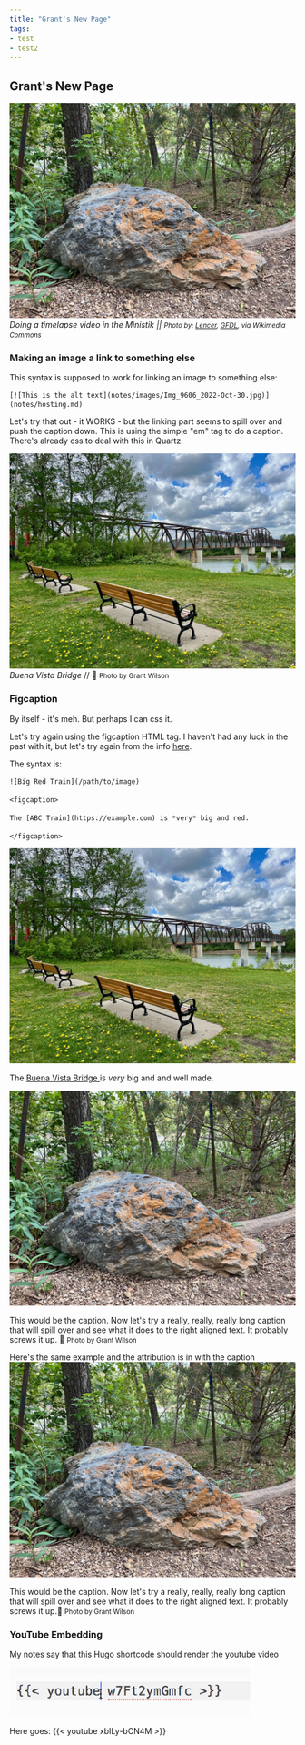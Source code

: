 ```yaml
---
title: "Grant's New Page"
tags: 
- test
- test2
---
```

## Grant's New Page
![This is the alt text for the image](notes/images/IMG_0720.jpg "This is a cool rock I saw during yesterday's stroll near Buena Vista Park in Edmonton")*Doing a timelapse video in the Ministik || <small>Photo by: <a href="https://commons.wikimedia.org/wiki/File:Shikoku-Pilgerweg_Karte.png">Lencer</a>, <a href="http://www.gnu.org/copyleft/fdl.html">GFDL</a>, via Wikimedia Commons</small>*


### Making an image a link to something else
This syntax is supposed to work for linking an image to something else:

```
[![This is the alt text](notes/images/Img_9606_2022-Oct-30.jpg)](notes/hosting.md)
```

Let's try that out - it WORKS - but the linking part seems to spill over and push the caption down.
This is using the simple "em" tag to do a caption. There's already css to deal with this in Quartz.

[![Buena Vista Bridge](notes/images/IMG_0709.jpeg)](https://google.ca)
*Buena Vista Bridge* // 📸 <small>Photo by Grant Wilson</small>


### Figcaption 
By itself - it's meh. But perhaps I can css it.

Let's try again using the figcaption HTML tag. I haven't had any luck in the past with it, but let's try again from the info [here](https://thesynack.com/posts/markdown-captions/).

The syntax is:

```
![Big Red Train](/path/to/image)

<figcaption>

The [ABC Train](https://example.com) is *very* big and red.

</figcaption>
```

![Buena Vista Bridge](notes/images/IMG_0709.jpeg)
<figcaption>

The [Buena Vista Bridge ](https://google.ca) is *very* big and and well made.

</figcaption>

![This would be the alt text](notes/images/IMG_0720.jpg)
<p class="captionbox"> <span class="alignleft">This would be the caption. Now let's try a really, really, really long caption that will spill over and see what it does to the right aligned text. It probably screws it up.</span> <span class="alignright">📸 <small>Photo by Grant Wilson</small></span> </p>

Here's the same example and the attribution is in with the caption
![This would be the alt text](notes/images/IMG_0720.jpg)
<p class="captionbox"> <span class="alignleft">This would be the caption. Now let's try a really, really, really long caption that will spill over and see what it does to the right aligned text. It probably screws it up.📸 <small>Photo by Grant Wilson</small></span> 

### YouTube Embedding
My notes say that this Hugo shortcode should render the youtube video

![](notes/images/Shortcodes___Hugo.png)

Here goes:
{{< youtube xbILy-bCN4M >}}
